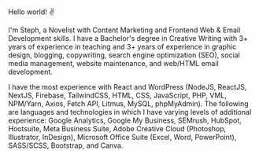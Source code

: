 Hello world! :v:

I'm Steph, a Novelist with Content Marketing and Frontend Web & Email Development skills. I have a Bachelor's degree in Creative Writing with 3+ years of experience in teaching and 3+ years of experience in graphic design, blogging, copywriting, search engine optimization (SEO), social media management, website maintenance, and web/HTML email development.

I have the most experience with React and WordPress (NodeJS, ReactJS, NextJS, Firebase, TailwindCSS, HTML, CSS, JavaScript, PHP, VML, NPM/Yarn, Axios, Fetch API, Litmus, MySQL, phpMyAdmin). The following are languages and technologies in which I have varying levels of additional experience: Google Analytics, Google My Business, SEMrush, HubSpot, Hootsuite, Meta Business Suite, Adobe Creative Cloud (Photoshop, Illustrator, InDesign), Microsoft Office Suite (Excel, Word, PowerPoint), SASS/SCSS, Bootstrap, and Canva.

